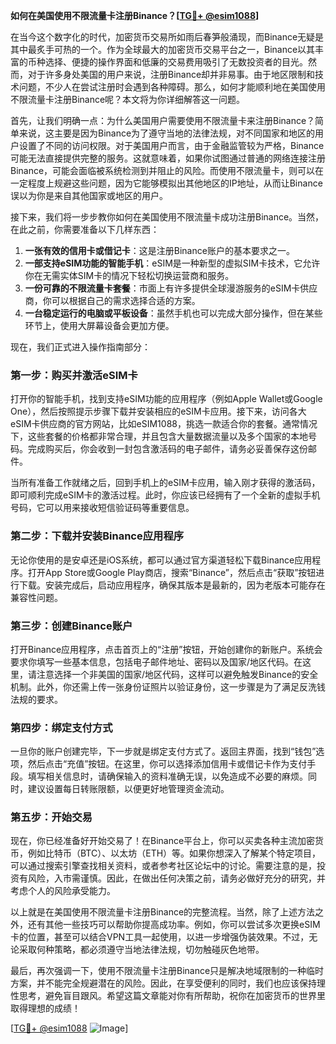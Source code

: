**如何在美国使用不限流量卡注册Binance？[[TG💪+ @esim1088](https://t.me/s/esim1088)]**

在当今这个数字化的时代，加密货币交易所如雨后春笋般涌现，而Binance无疑是其中最炙手可热的一个。作为全球最大的加密货币交易平台之一，Binance以其丰富的币种选择、便捷的操作界面和低廉的交易费用吸引了无数投资者的目光。然而，对于许多身处美国的用户来说，注册Binance却并非易事。由于地区限制和技术问题，不少人在尝试注册时会遇到各种障碍。那么，如何才能顺利地在美国使用不限流量卡注册Binance呢？本文将为你详细解答这一问题。

首先，让我们明确一点：为什么美国用户需要使用不限流量卡来注册Binance？简单来说，这主要是因为Binance为了遵守当地的法律法规，对不同国家和地区的用户设置了不同的访问权限。对于美国用户而言，由于金融监管较为严格，Binance可能无法直接提供完整的服务。这就意味着，如果你试图通过普通的网络连接注册Binance，可能会面临被系统检测到并阻止的风险。而使用不限流量卡，则可以在一定程度上规避这些问题，因为它能够模拟出其他地区的IP地址，从而让Binance误以为你是来自其他国家或地区的用户。

接下来，我们将一步步教你如何在美国使用不限流量卡成功注册Binance。当然，在此之前，你需要准备以下几样东西：

1. **一张有效的信用卡或借记卡**：这是注册Binance账户的基本要求之一。
2. **一部支持eSIM功能的智能手机**：eSIM是一种新型的虚拟SIM卡技术，它允许你在无需实体SIM卡的情况下轻松切换运营商和服务。
3. **一份可靠的不限流量卡套餐**：市面上有许多提供全球漫游服务的eSIM卡供应商，你可以根据自己的需求选择合适的方案。
4. **一台稳定运行的电脑或平板设备**：虽然手机也可以完成大部分操作，但在某些环节上，使用大屏幕设备会更加方便。

现在，我们正式进入操作指南部分：

### 第一步：购买并激活eSIM卡

打开你的智能手机，找到支持eSIM功能的应用程序（例如Apple Wallet或Google One），然后按照提示步骤下载并安装相应的eSIM卡应用。接下来，访问各大eSIM卡供应商的官方网站，比如eSIM1088，挑选一款适合你的套餐。通常情况下，这些套餐的价格都非常合理，并且包含大量数据流量以及多个国家的本地号码。完成购买后，你会收到一封包含激活码的电子邮件，请务必妥善保存这份邮件。

当所有准备工作就绪之后，回到手机上的eSIM卡应用，输入刚才获得的激活码，即可顺利完成eSIM卡的激活过程。此时，你应该已经拥有了一个全新的虚拟手机号码，它可以用来接收短信验证码等重要信息。

### 第二步：下载并安装Binance应用程序

无论你使用的是安卓还是iOS系统，都可以通过官方渠道轻松下载Binance应用程序。打开App Store或Google Play商店，搜索“Binance”，然后点击“获取”按钮进行下载。安装完成后，启动应用程序，确保其版本是最新的，因为老版本可能存在兼容性问题。

### 第三步：创建Binance账户

打开Binance应用程序，点击首页上的“注册”按钮，开始创建你的新账户。系统会要求你填写一些基本信息，包括电子邮件地址、密码以及国家/地区代码。在这里，请注意选择一个非美国的国家/地区代码，这样可以避免触发Binance的安全机制。此外，你还需上传一张身份证照片以验证身份，这一步骤是为了满足反洗钱法规的要求。

### 第四步：绑定支付方式

一旦你的账户创建完毕，下一步就是绑定支付方式了。返回主界面，找到“钱包”选项，然后点击“充值”按钮。在这里，你可以选择添加信用卡或借记卡作为支付手段。填写相关信息时，请确保输入的资料准确无误，以免造成不必要的麻烦。同时，建议设置每日转账限额，以便更好地管理资金流动。

### 第五步：开始交易

现在，你已经准备好开始交易了！在Binance平台上，你可以买卖各种主流加密货币，例如比特币（BTC）、以太坊（ETH）等。如果你想深入了解某个特定项目，可以通过搜索引擎查找相关资料，或者参考社区论坛中的讨论。需要注意的是，投资有风险，入市需谨慎。因此，在做出任何决策之前，请务必做好充分的研究，并考虑个人的风险承受能力。

以上就是在美国使用不限流量卡注册Binance的完整流程。当然，除了上述方法之外，还有其他一些技巧可以帮助你提高成功率。例如，你可以尝试多次更换eSIM卡的位置，甚至可以结合VPN工具一起使用，以进一步增强伪装效果。不过，无论采取何种策略，都必须遵守当地法律法规，切勿触碰灰色地带。

最后，再次强调一下，使用不限流量卡注册Binance只是解决地域限制的一种临时方案，并不能完全规避潜在的风险。因此，在享受便利的同时，我们也应该保持理性思考，避免盲目跟风。希望这篇文章能对你有所帮助，祝你在加密货币的世界里取得理想的成绩！

[[TG💪+ @esim1088](https://t.me/s/esim1088) ![Image](https://i.postimg.cc/4NQfJmqS/Snipaste-2025-05-13-00-14-12.png)]